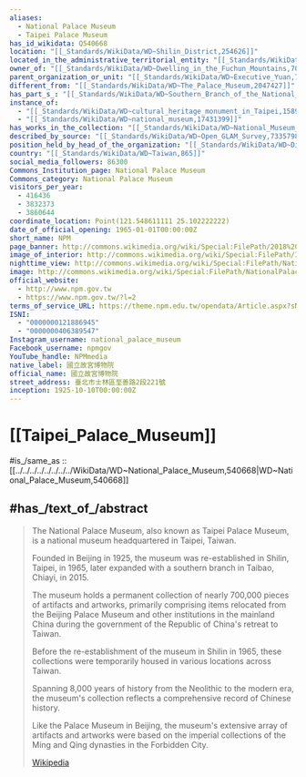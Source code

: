 ```yaml
---
aliases:
  - National Palace Museum
  - Taipei Palace Museum
has_id_wikidata: Q540668
location: "[[_Standards/WikiData/WD~Shilin_District,254626]]"
located_in_the_administrative_territorial_entity: "[[_Standards/WikiData/WD~Shilin_District,254626]]"
owner_of: "[[_Standards/WikiData/WD~Dwelling_in_the_Fuchun_Mountains,706846]]"
parent_organization_or_unit: "[[_Standards/WikiData/WD~Executive_Yuan,715055]]"
different_from: "[[_Standards/WikiData/WD~The_Palace_Museum,2047427]]"
has_part_s_: "[[_Standards/WikiData/WD~Southern_Branch_of_the_National_Palace_Museum,10927084]]"
instance_of:
  - "[[_Standards/WikiData/WD~cultural_heritage_monument_in_Taipei,15894910]]"
  - "[[_Standards/WikiData/WD~national_museum,17431399]]"
has_works_in_the_collection: "[[_Standards/WikiData/WD~National_Museum_of_World_Cultures,17153751]]"
described_by_source: "[[_Standards/WikiData/WD~Open_GLAM_Survey,73357989]]"
position_held_by_head_of_the_organization: "[[_Standards/WikiData/WD~Director_of_the_National_Palace_Museum,114895828]]"
country: "[[_Standards/WikiData/WD~Taiwan,865]]"
social_media_followers: 86300
Commons_Institution_page: National Palace Museum
Commons_category: National Palace Museum
visitors_per_year:
  - 416436
  - 3832373
  - 3860644
coordinate_location: Point(121.548611111 25.102222222)
date_of_official_opening: 1965-01-01T00:00:00Z
short_name: NPM
page_banner: http://commons.wikimedia.org/wiki/Special:FilePath/2018%20Taipei%20Koxinga%20Temple%20%26%20National%20Palace%20Museum.jpg
image_of_interior: http://commons.wikimedia.org/wiki/Special:FilePath/Interior%20of%20Main%20Building%2C%20National%20Palace%20Museum-%2005.2024-10-11.jpg
nighttime_view: http://commons.wikimedia.org/wiki/Special:FilePath/National%20Palace%20Museum%2004.jpg
image: http://commons.wikimedia.org/wiki/Special:FilePath/NationalPalace%20MuseumFrontView.jpg
official_website:
  - http://www.npm.gov.tw
  - https://www.npm.gov.tw/?l=2
terms_of_service_URL: https://theme.npm.edu.tw/opendata/Article.aspx?sNo=02009126&lang=2
ISNI:
  - "0000000121886945"
  - "0000000406389547"
Instagram_username: national_palace_museum
Facebook_username: npmgov
YouTube_handle: NPMmedia
native_label: 國立故宮博物院
official_name: 國立故宮博物院
street_address: 臺北市士林區至善路2段221號
inception: 1925-10-10T00:00:00Z
---
```


# [[Taipei_Palace_Museum]] 

#is_/same_as :: [[../../../../../../../../WikiData/WD~National_Palace_Museum,540668|WD~National_Palace_Museum,540668]] 

## #has_/text_of_/abstract 

> The National Palace Museum, also known as Taipei Palace Museum, 
> is a national museum headquartered in Taipei, Taiwan. 
> 
> Founded in Beijing in 1925, the museum was re-established in Shilin, Taipei, 
> in 1965, later expanded with a southern branch in Taibao, Chiayi, in 2015.
>
> The museum holds a permanent collection of nearly 700,000 pieces of 
> artifacts and artworks, primarily comprising items 
> relocated from the Beijing Palace Museum and other institutions in the mainland China 
> during the government of the Republic of China's retreat to Taiwan. 
> 
> Before the re-establishment of the museum in Shilin in 1965, 
> these collections were temporarily housed in various locations across Taiwan.
>
> Spanning 8,000 years of history from the Neolithic to the modern era, 
> the museum's collection reflects a comprehensive record of Chinese history. 
> 
> Like the Palace Museum in Beijing, the museum's extensive array of artifacts and artworks 
> were based on the imperial collections of the Ming and Qing dynasties 
> in the Forbidden City.
>
> [Wikipedia](https://en.wikipedia.org/wiki/National%20Palace%20Museum) 


